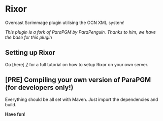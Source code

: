 Rixor
==================

Overcast Scrimmage plugin utilising the OCN XML system!

*This plugin is a fork of ParaPGM by ParaPenguin. Thanks to him, we have the base for this plugin*

Setting up Rixor
---------------
Go [here] [7] for a full tutorial on how to setup Rixor on your own server. 

[PRE] Compiling your own version of ParaPGM (for developers only!)
-------------------------------------------

Everything should be all set with Maven. Just import the dependencies and build. 

**Have fun!**

[7]: http://projectrixor.github.io/Tutorial.html "Tutorial"
